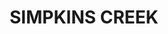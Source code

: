 ---
lastmod: '2025-04-06T06:05:20+00:00'
latitude: -28.84070219
layout: suburb
longitude: 152.7689999
postcode: '2469'
state: NSW
title: SIMPKINS CREEK
url: /nsw/simpkins-creek/
---